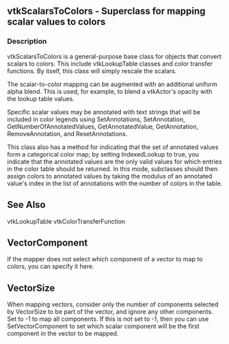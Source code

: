 ## vtkScalarsToColors - Superclass for mapping scalar values to colors

### Description

vtkScalarsToColors is a general-purpose base class for objects that
convert scalars to colors. This include vtkLookupTable classes and
color transfer functions. By itself, this class will simply rescale
the scalars.

The scalar-to-color mapping can be augmented with an additional
uniform alpha blend. This is used, for example, to blend a vtkActor's
opacity with the lookup table values.

Specific scalar values may be annotated with text strings that will
be included in color legends using SetAnnotations, SetAnnotation,
GetNumberOfAnnotatedValues, GetAnnotatedValue, GetAnnotation,
RemoveAnnotation, and ResetAnnotations.

This class also has a method for indicating that the set of
annotated values form a categorical color map; by setting
IndexedLookup to true, you indicate that the annotated values are
the only valid values for which entries in the color table should
be returned. In this mode, subclasses should then assign colors to
annotated values by taking the modulus of an annotated value's
index in the list of annotations with the number of colors in the
table.

## See Also

vtkLookupTable vtkColorTransferFunction

## VectorComponent

If the mapper does not select which component of a vector
to map to colors, you can specify it here.

## VectorSize

When mapping vectors, consider only the number of components selected
by VectorSize to be part of the vector, and ignore any other
components. Set to -1 to map all components. If this is not set
to -1, then you can use SetVectorComponent to set which scalar
component will be the first component in the vector to be mapped.
